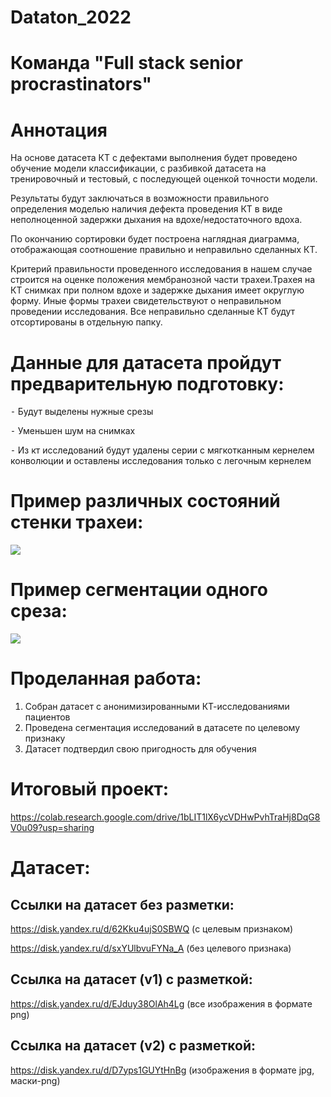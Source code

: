 # Dataton_2022
# Команда "Full stack senior procrastinators"

# Аннотация

На основе датасета КТ с дефектами выполнения будет проведено обучение модели классификации, с разбивкой датасета на тренировочный и тестовый, с последующей оценкой точности модели.

Результаты будут заключаться в возможности правильного определения моделью наличия дефекта проведения КТ в виде неполноценной задержки дыхания на вдохе/недостаточного вдоха.

По окончанию сортировки будет построена наглядная диаграмма, отображающая соотношение правильно и неправильно сделанных КТ.

Критерий правильности проведенного исследования в нашем случае строится на оценке положения мембранозной части трахеи.Трахея на КТ снимках при полном вдохе и задержке дыхания имеет округлую форму. Иные формы трахеи свидетельствуют о неправильном проведении исследования. Все неправильно сделанные КТ будут отсортированы в отдельную папку.


# Данные для датасета пройдут предварительную подготовку:

⁃ Будут выделены нужные срезы

⁃ Уменьшен шум на снимках

⁃ Из кт исследований будут удалены серии с мягкотканным кернелем конволюции и оставлены исследования только с легочным кернелем

# Пример различных состояний стенки трахеи:
![](https://disk.yandex.ru/i/-wzAhVDxsbutLg)

# Пример сегментации одного среза:
![](https://disk.yandex.ru/i/C_ZMOE8LNMVItw)

# Проделанная работа:
1. Собран датасет с анонимизированными КТ-исследованиями пациентов
2. Проведена сегментация исследований в датасете по целевому признаку
3. Датасет подтвердил свою пригодность для обучения

# Итоговый проект:
https://colab.research.google.com/drive/1bLIT1lX6ycVDHwPvhTraHj8DqG8V0u09?usp=sharing

# Датасет:
## Ссылки на датасет без разметки: 
https://disk.yandex.ru/d/62Kku4ujS0SBWQ (с целевым признаком)

https://disk.yandex.ru/d/sxYUlbvuFYNa_A (без целевого признака)

## Ссылка на датасет (v1) с разметкой:
https://disk.yandex.ru/d/EJduy38OlAh4Lg (все изображения в формате png)

## Ссылка на датасет (v2) с разметкой: 
https://disk.yandex.ru/d/D7yps1GUYtHnBg (изображения в формате jpg, маски-png)
